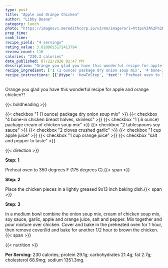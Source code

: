 ```yaml
---
type: post
title: "Apple and Orange Chicken"
author: "Libby Deane"
category: lunch
photo: "https://imagesvc.meredithcorp.io/v3/mm/image?url=https%3A%2F%2Fimages.media-allrecipes.com%2Fuserphotos%2F51159.jpg"
prep_time: 
cook_time: 
recipe_yield: "4 servings"
rating_value: 3.8189655172413794
review_count: 116
calories: "230.3 calories"
date_published: 07/22/2020 02:47 PM
description: "Orange you glad you have this wonderful recipe for apple and orange chicken?!"
recipe_ingredient: ['1 (1 ounce) package dry onion soup mix', '4 bone-in chicken breast halves, skinless', '1 (.6 ounce) package cream of chicken soup mix', '2 tablespoons soy sauce', '2 cloves crushed garlic', '1 cup apple juice', '1 cup orange juice', 'salt and pepper to taste']
recipe_instructions: [{'@type': 'HowToStep', 'text': 'Preheat oven to 350 degrees F (175 degrees C).\n'}, {'@type': 'HowToStep', 'text': 'Place the chicken pieces in a lightly greased 9x13 inch baking dish.\n'}, {'@type': 'HowToStep', 'text': 'In a medium bowl combine the onion soup mix, cream of chicken soup mix, soy sauce, garlic, apple and orange juice, salt and pepper. Mix together and pour mixture over chicken. Cover and bake in the preheated oven for 1 hour, then remove cover/lid and bake for another 1/2 hour to brown the chicken.\n'}]
---
```


Orange you glad you have this wonderful recipe for apple and orange chicken?! 

{{< boldheading >}}

{{< checkbox "1 (1 ounce) package dry onion soup mix" >}}
{{< checkbox "4  bone-in chicken breast halves, skinless" >}}
{{< checkbox "1 (.6 ounce) package cream of chicken soup mix" >}}
{{< checkbox "2 tablespoons soy sauce" >}}
{{< checkbox "2 cloves crushed garlic" >}}
{{< checkbox "1 cup apple juice" >}}
{{< checkbox "1 cup orange juice" >}}
{{< checkbox "salt and pepper to taste" >}}


{{< direction >}}

**Step: 1**

Preheat oven to 350 degrees F (175 degrees C).{{< span >}}

**Step: 2**

Place the chicken pieces in a lightly greased 9x13 inch baking dish.{{< span >}}

**Step: 3**

In a medium bowl combine the onion soup mix, cream of chicken soup mix, soy sauce, garlic, apple and orange juice, salt and pepper. Mix together and pour mixture over chicken. Cover and bake in the preheated oven for 1 hour, then remove cover/lid and bake for another 1/2 hour to brown the chicken.{{< span >}}

{{< nutrition >}}

**Per Serving:** 230 calories; protein 29.1g; carbohydrates 21.4g; fat 2.7g; cholesterol 68.9mg; sodium 1351.3mg.